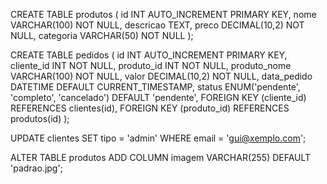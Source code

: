 CREATE TABLE produtos (
    id INT AUTO_INCREMENT PRIMARY KEY,
    nome VARCHAR(100) NOT NULL,
    descricao TEXT,
    preco DECIMAL(10,2) NOT NULL,
    categoria VARCHAR(50) NOT NULL
);

CREATE TABLE pedidos (
    id INT AUTO_INCREMENT PRIMARY KEY,
    cliente_id INT NOT NULL,
    produto_id INT NOT NULL,
    produto_nome VARCHAR(100) NOT NULL,
    valor DECIMAL(10,2) NOT NULL,
    data_pedido DATETIME DEFAULT CURRENT_TIMESTAMP,
    status ENUM('pendente', 'completo', 'cancelado') DEFAULT 'pendente',
    FOREIGN KEY (cliente_id) REFERENCES clientes(id),
    FOREIGN KEY (produto_id) REFERENCES produtos(id)
);

UPDATE clientes SET tipo = 'admin' WHERE email = 'gui@xemplo.com';

ALTER TABLE produtos ADD COLUMN imagem VARCHAR(255) DEFAULT 'padrao.jpg';
